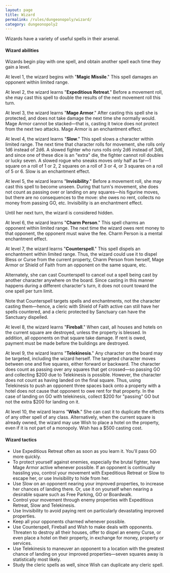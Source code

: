 ```yaml
---
layout: page
title: Wizard
permalink: /rules/dungeonopoly/wizard/
category: dungeonopoly2
---
```

Wizards have a variety of useful spells in their arsenal.

#### Wizard abilities

Wizards begin play with one spell, and obtain another spell each time they gain a level.

At level 1, the wizard begins with "**Magic Missile**." This spell damages an opponent within limited range.

At level 2, the wizard learns "**Expeditious Retreat**." Before a movement roll, she may cast this spell to double the results of the next movement roll this turn.

At level 3, the wizard learns "**Mage Armor**." After casting this spell she is protected, and does not take damage the next time she normally would. Mage Armor cannot be stacked—that is, casting it twice does not protect from the next two attacks. Mage Armor is an enchantment effect.

At level 4, the wizard learns "**Slow**." This spell slows a character within limited range. The next time that character rolls for movement, she rolls only 1d6 instead of 2d6\. A slowed fighter who runs rolls only 2d6 instead of 3d6, and since one of these dice is an "extra" die, the fighter cannot roll doubles or lucky seven. A slowed rogue who sneaks moves only half as far—1 square on a roll of 1 or 2, 2 squares on a roll of 3 or 4, or 3 squares on a roll of 5 or 6\. Slow is an enchantment effect.

At level 5, the wizard learns "**Invisibility**." Before a movement roll, she may cast this spell to become unseen. During that turn's movement, she does not count as passing over or landing on any squares—his figurine moves, but there are no consequences to the move: she owes no rent, collects no money from passing GO, etc. Invisibility is an enchantment effect.

Until her next turn, the wizard is considered hidden.

At level 6, the wizard learns "**Charm Person**." This spell charms an opponent within limited range. The next time the wizard owes rent money to that opponent, the opponent must waive the fee. Charm Person is a mental enchantment effect.

At level 7, the wizard learns "**Counterspell**." This spell dispels an enchantment within limited range. Thus, the wizard could use it to dispel Bless or Curse from the current property, Charm Person from herself, Mage Armor or Shield of Faith from an opponent on the same square, etc.

Alternately, she can cast Counterspell to cancel out a spell being cast by another character anywhere on the board. Since casting in this manner happens during a different character's turn, it does not count toward the one spell per turn limit.

Note that Counterspell targets spells and enchantments, not the character casting them—hence, a cleric with Shield of Faith active can still have her spells countered, and a cleric protected by Sanctuary can have the Sanctuary dispelled.

At level 8, the wizard learns "**Fireball**." When cast, all houses and hotels on the current square are destroyed, unless the property is blessed. In addition, all opponents on that square take damage. If rent is owed, payment must be made before the buildings are destroyed.

At level 9, the wizard learns "**Telekinesis**." Any character on the board may be targeted, including the wizard herself. The targeted character moves between one and five squares, either forward or backward. The character does count as passing over any squares that get crossed—so passing GO and collecting $200 due to Telekinesis is possible. However, the character does not count as having landed on the final square. Thus, using Telekinesis to push an opponent three spaces back onto a property with a hotel does not cause that opponent to owe rent for that property. In the case of landing on GO with telekinesis, collect $200 for "passing" GO but not the extra $200 for landing on it.

At level 10, the wizard learns "**Wish**." She can cast it to duplicate the effects of any other spell of any class. Alternatively, when the current square is already owned, the wizard may use Wish to place a hotel on the property, even if it is not part of a monopoly. Wish has a $500 casting cost.

#### Wizard tactics

*   Use Expeditious Retreat often as soon as you learn it. You'll pass GO more quickly.
*   To protect yourself against enemies, especially the brutal fighter, have Mage Armor active whenever possible. If an opponent is continually hassling you, control your movement with Expeditious Retreat or Slow to escape her, or use Invisibility to hide from her.
*   Use Slow on an opponent nearing your improved properties, to increase her chances of landing there. Or, use it on yourself when nearing a desirable square such as Free Parking, GO or Boardwalk.
*   Control your movement through enemy properties with Expeditious Retreat, Slow and Telekinesis.
*   Use Invisibility to avoid paying rent on particularly devastating improved properties.
*   Keep all your opponents charmed whenever possible.
*   Use Counterspell, Fireball and Wish to make deals with opponents. Threaten to destroy all their houses, offer to dispel an enemy Curse, or even place a hotel on their property, in exchange for money, property or services.
*   Use Telekinesis to maneuver an opponent to a location with the greatest chance of landing on your improved properties—seven squares away is statistically most likely.
*   Study the cleric spells as well, since Wish can duplicate any cleric spell.
